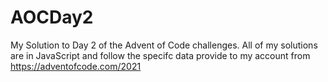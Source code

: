 # AOCDay2

My Solution to Day 2 of the Advent of Code challenges. All of my solutions are in JavaScript and follow the specifc data provide to my account from https://adventofcode.com/2021
